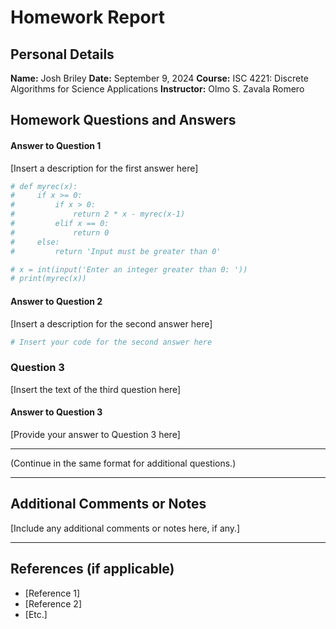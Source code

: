 # Homework Report

## Personal Details
**Name:** Josh Briley
**Date:** September 9, 2024
**Course:** ISC 4221: Discrete Algorithms for Science Applications
**Instructor:** Olmo S. Zavala Romero

## Homework Questions and Answers

#### Answer to Question 1
[Insert a description for the first answer here]

```python
# def myrec(x):
#     if x >= 0:
#         if x > 0:
#             return 2 * x - myrec(x-1)
#         elif x == 0:
#             return 0
#     else:
#         return 'Input must be greater than 0'

# x = int(input('Enter an integer greater than 0: '))
# print(myrec(x))
```

#### Answer to Question 2
[Insert a description for the second answer here]

```python
# Insert your code for the second answer here
```

### Question 3

[Insert the text of the third question here]

#### Answer to Question 3

[Provide your answer to Question 3 here]

---

(Continue in the same format for additional questions.)

---

## Additional Comments or Notes

[Include any additional comments or notes here, if any.]

---

## References (if applicable)

- [Reference 1]
- [Reference 2]
- [Etc.]